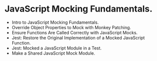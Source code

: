 # JavaScript Mocking Fundamentals.

- Intro to JavaScript Mocking Fundamentals.
- Override Object Properties to Mock with Monkey Patching.
- Ensure Functions Are Called Correctly with JavaScript Mocks.
- Jest: Restore the Original Implementation of a Mocked JavaScript Function.
- Jest: Mocked a JavaScript Module in a Test.
- Make a Shared JavaScript Mock Module.
